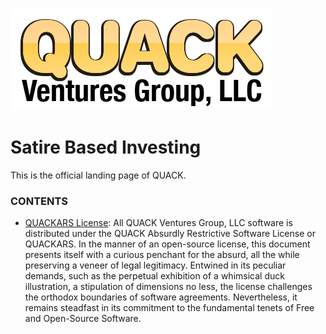 ![LOGO](logo.png)

# Satire Based Investing

This is the official landing page of QUACK.

### CONTENTS

* [QUACKARS License](https://github.com/QUACKVenturesGroup/QUACKVenturesGroup.github.io/blob/main/QUACKARS_License.md): All QUACK Ventures Group, LLC software is distributed under the QUACK Absurdly Restrictive Software License or QUACKARS. In the manner of an open-source license, this document presents itself with a curious penchant for the absurd, all the while preserving a veneer of legal legitimacy. Entwined in its peculiar demands, such as the perpetual exhibition of a whimsical duck illustration, a stipulation of dimensions no less, the license challenges the orthodox boundaries of software agreements. Nevertheless, it remains steadfast in its commitment to the fundamental tenets of Free and Open-Source Software.
